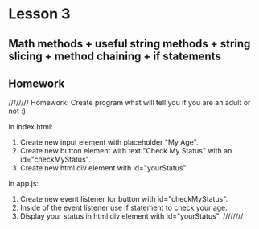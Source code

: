 # Lesson 3

## Math methods + useful string methods + string slicing + method chaining + if statements

## Homework

////////
Homework:
Create program what will tell you if you are an adult or not :)

In index.html:
1. Create new input element with placeholder "My Age".
2. Create new button element with text "Check My Status" with an id="checkMyStatus".
3. Create new html div element with id="yourStatus".

In app.js:
1. Create new event listener for button with id="checkMyStatus".
2. Inside of the event listener use if statement to check your age.
3. Display your status in html div element with id="yourStatus".
////////